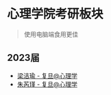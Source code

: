 # 心理学院考研板块

> 使用电脑端食用更佳

## 2023届
- [梁洁瑜 - 复旦@心理学](./2023/cases/jieyuliang.md)
- [朱芮瑾 - 复旦@心理学](./2023/cases/ruijinzhu.md)